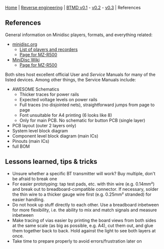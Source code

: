 [Home](readme.md) |
[Reverse engineering](re.md) |
[BTMD v0.1](v0.1.md) -
[v0.2](v0.2.md) -
[v0.3](v0.3.md) |
References

## References

General information on Minidisc players, formats, and everything related:
- [minidisc.org](https://www.minidisc.org/)
  - [List of players and recorders](https://www.minidisc.org/equipment_browser.html)
  - [Page for MZ-R500](https://www.minidisc.org/part_Sony_MZ-R500.html)
- [MiniDisc Wiki](https://www.minidisc.wiki/)
  - [Page for MZ-R500](https://www.minidisc.wiki/equipment/sony/portable/mz-r500)

Both sites host excellent official User and *Service* Manuals for many of the listed devices. Among other things, the Service Manuals include:
- AWESOME Schematics
  - Thicker traces for power rails
  - Expected voltage levels on power rails
  - Full traces (no disjointed nets), straightforward jumps from page to page
  - Font unsuitable for A4 printing (6 looks like 8)
  - Only for main PCB. No schematic for button PCB (single layer)
- PCB layout (outer 2 layers only)
- System level block diagram
- Component level block diagram (main ICs)
- Pinouts (main ICs)
- full BOM

## Lessons learned, tips & tricks

- Unsure whether a specific BT transmitter will work? Buy multiple, don't be afraid to break one
- For easier prototyping: tap test pads, etc. with thin wire (e.g. 0.14mm²) and break out to breadboard-compatible connector. If necessary, solder the thin wire to a thicker gauge wire first (e.g. 0.25mm² stranded) for easier handling.
- Do not hook up stuff directly to each other. Use a breadboard inbetween for more flexibility, i.e. the ability to mix and match signals and measure inbetween
- Make tracing of vias easier by printing the board views from both sides at the same scale (as big as possible, e.g. A4), cut them out, and glue them together back to back. Hold against the light to see both layers at once.
- Take time to prepare properly to avoid errors/frustration later on
